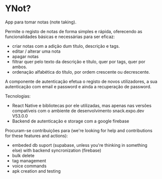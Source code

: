 # YNot?

App para tomar notas (note taking).

Permite o registo de notas de forma simples e rápida, oferecendo as funcionalidades básicas e necessárias para ser eficaz:

- criar notas com a adição dum título, descrição e tags.
- editar / alterar uma nota
- apagar notas
- filtrar quer pelo texto da descrição e título, quer por tags, quer por ambos.
- ordenação alfabética do título, por ordem crescente ou decrescente.

A componente de autenticação efetua o registo de novos utilizadores, a sua autenticação com email e password e ainda a recuperação de password.

Tecnologias:

- React Native e bibliotecas por ele utilizadas, mas apenas nas versões compatíveis com o ambiente de desenvolvimento snack.expo.dev V53.0.0
- Backend de autenticação e storage com a google firebase
  
Procuram-se contribuições para (we're looking for help and contributions for these features and actions):

- embeded db suport (supabase, unless you're thinking in something else) with backend syncronization (firebase)
- bulk delete
- tag management
- voice commands
- apk creation and testing
